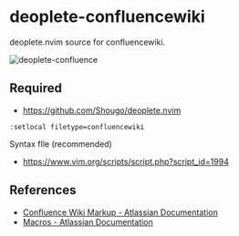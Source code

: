 # deoplete-confluencewiki

deoplete.nvim source for confluencewiki.

![deoplete-confluence](https://user-images.githubusercontent.com/1057401/37716033-deee9fa2-2d60-11e8-9fd9-6ed5e31ee675.gif)

## Required

* https://github.com/Shougo/deoplete.nvim

```
:setlocal filetype=confluencewiki
```

Syntax fIle (recommended)

* https://www.vim.org/scripts/script.php?script_id=1994

## References

- [Confluence Wiki Markup - Atlassian Documentation](https://confluence.atlassian.com/confcloud/confluence-wiki-markup-938044804.html)
- [Macros - Atlassian Documentation](https://confluence.atlassian.com/doc/macros-139387.html)
